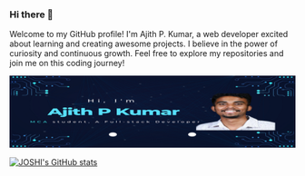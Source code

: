 ### Hi there 👋

Welcome to my GitHub profile! I'm Ajith P. Kumar, a web developer excited about learning and creating awesome projects. I believe in the power of curiosity and continuous growth. Feel free to explore my repositories and join me on this coding journey!

![banner](https://github.com/JOSHI-owo/JOSHI-owo/blob/main/images/Ajith%20github%20banner%20edited.png)
<!-- <img src="images/Ajith github banner edited.png" width="100%" height="8px"/> -->

[![JOSHI's GitHub stats](https://github-readme-stats.vercel.app/api?username=JOSHI-owo)](https://github.com/JOSHI-owo/github-readme-stats)


<!--
**JOSHI-owo/JOSHI-owo** is a ✨ _special_ ✨ repository because its `README.md` (this file) appears on your GitHub profile.

Here are some ideas to get you started:

- 🔭 I’m currently working on ...
- 🌱 I’m currently learning ...
- 👯 I’m looking to collaborate on ...
- 🤔 I’m looking for help with ...
- 💬 Ask me about ...
- 📫 How to reach me: ...
- 😄 Pronouns: ...
- ⚡ Fun fact: ...
-->
